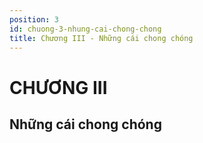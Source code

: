 ```yaml
---
position: 3
id: chuong-3-nhung-cai-chong-chong
title: Chương III - Những cái chong chóng
---
```


# CHƯƠNG III

## Những cái chong chóng
